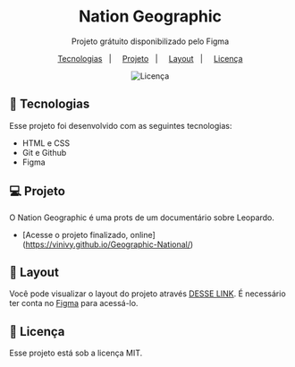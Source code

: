 <h1 align="center"> Nation Geographic </h1>

<p align="center">
Projeto grátuito disponibilizado pelo Figma <br/>
</p>

<p align ="center">
 <a href="#-tecnologias">Tecnologias</a>&nbsp;&nbsp;&nbsp;| &nbsp;&nbsp;&nbsp;
 <a href="#-projeto">Projeto</a>&nbsp;&nbsp;&nbsp;| &nbsp;&nbsp;&nbsp;
 <a href="#-layout">Layout</a>&nbsp;&nbsp;&nbsp;| &nbsp;&nbsp;&nbsp;
  <a href="#memo-licença">Licença</a>
</p>

<p align="center">
 <img alt="Licença" src="./Github/Capa.png">
</p>

## 🚀 Tecnologias

Esse projeto foi desenvolvido com as seguintes tecnologias:

- HTML e CSS
- Git e Github
- Figma

## 💻 Projeto

O Nation Geographic é uma prots de um documentário sobre Leopardo.

- [Acesse o projeto finalizado, online] (https://vinivy.github.io/Geographic-National/)

## 🔖 Layout

Você pode visualizar o layout do projeto através [DESSE LINK](<https://www.figma.com/file/s1Vev5GhLuiY8JMzG0aixd/National-Geography-Hero-Section-Design-(Community)?node-id=1%3A3&t=Vi4pjfS6CNKf83En-0>). É necessário ter conta no [Figma](https://figma.com) para acessá-lo.

## :memo: Licença

Esse projeto está sob a licença MIT.

